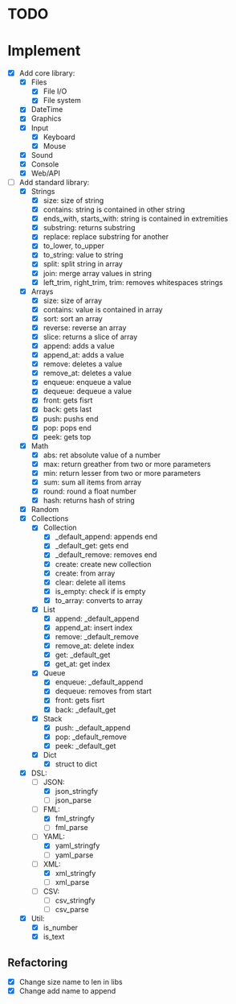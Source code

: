 # TODO

# Implement
- [X] Add core library:
    - [X] Files
        - [X] File I/O
        - [X] File system
    - [X] DateTime
    - [X] Graphics
    - [X] Input
        - [X] Keyboard
        - [X] Mouse
    - [X] Sound
    - [X] Console
    - [X] Web/API
- [ ] Add standard library:
    - [X] Strings
        - [X] size: size of string
        - [X] contains: string is contained in other string
        - [X] ends_with, starts_with: string is contained in extremities
        - [X] substring: returns substring
        - [X] replace: replace substring for another
        - [X] to_lower, to_upper
        - [X] to_string: value to string
        - [X] split: split string in array
        - [X] join: merge array values in string
        - [X] left_trim, right_trim, trim: removes whitespaces strings
    - [X] Arrays
        - [X] size: size of array
        - [X] contains: value is contained in array
        - [X] sort: sort an array
        - [X] reverse: reverse an array
        - [X] slice: returns a slice of array
        - [X] append: adds a value
        - [X] append_at: adds a value
        - [X] remove: deletes a value
        - [X] remove_at: deletes a value
        - [X] enqueue: enqueue a value
        - [X] dequeue: dequeue a value
        - [X] front: gets fisrt
        - [X] back: gets last
        - [X] push: pushs end
        - [X] pop: pops end
        - [X] peek: gets top
    - [X] Math
        - [X] abs: ret absolute value of a number
        - [X] max: return greather from two or more parameters
        - [X] min: return lesser from two or more parameters
        - [X] sum: sum all items from array
        - [X] round: round a float number
        - [X] hash: returns hash of string
    - [X] Random
    - [X] Collections
        - [X] Collection
            - [X] _default_append: appends end
            - [X] _default_get: gets end
            - [X] _default_remove: removes end
            - [X] create: create new collection
            - [X] create: from array
            - [X] clear: delete all items
            - [X] is_empty: check if is empty
            - [X] to_array: converts to array
        - [X] List
            - [X] append: _default_append
            - [X] append_at: insert index
            - [X] remove: _default_remove
            - [X] remove_at: delete index
            - [X] get: _default_get
            - [X] get_at: get index
        - [X] Queue
            - [X] enqueue: _default_append
            - [X] dequeue: removes from start
            - [X] front: gets fisrt
            - [X] back: _default_get
        - [X] Stack
            - [X] push: _default_append
            - [X] pop: _default_remove
            - [X] peek: _default_get
        - [x] Dict
            - [X] struct to dict
    - [X] DSL:
        - [ ] JSON:
            - [X] json_stringfy
            - [ ] json_parse
        - [ ] FML:
            - [X] fml_stringfy
            - [ ] fml_parse
        - [ ] YAML:
            - [X] yaml_stringfy
            - [ ] yaml_parse
        - [ ] XML:
            - [X] xml_stringfy
            - [ ] xml_parse
        - [ ] CSV:
            - [ ] csv_stringfy
            - [ ] csv_parse
    - [X] Util:
        - [X] is_number
        - [X] is_text

## Refactoring
- [X] Change size name to len in libs
- [X] Change add name to append
